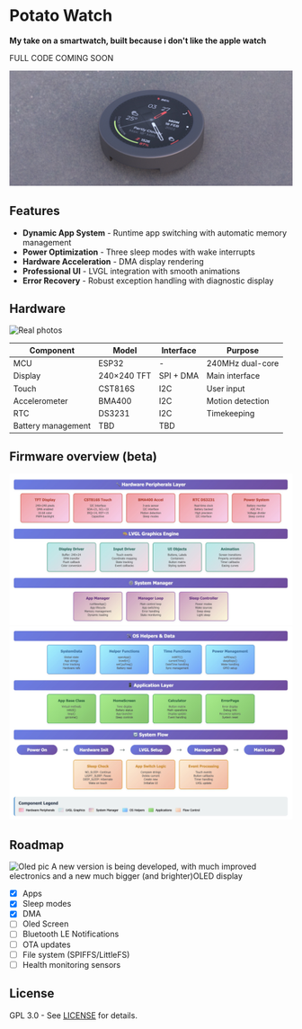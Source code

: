 # Potato Watch

**My take on a smartwatch, built because i don't like the apple watch**

FULL CODE COMING SOON

![Render](https://raw.githubusercontent.com/angelogerminario/potato-watch/refs/heads/main/images/render.jpg)
## Features

- **Dynamic App System** - Runtime app switching with automatic memory management
- **Power Optimization** - Three sleep modes with wake interrupts
- **Hardware Acceleration** - DMA display rendering
- **Professional UI** - LVGL integration with smooth animations
- **Error Recovery** - Robust exception handling with diagnostic display

## Hardware

![Real photos](https://raw.githubusercontent.com/angelogerminario/potato-watch/refs/heads/main/images/photos.png)

| Component          | Model       | Interface | Purpose          |
| ------------------ | ----------- | --------- | ---------------- |
| MCU                | ESP32       | -         | 240MHz dual-core |
| Display            | 240×240 TFT | SPI + DMA | Main interface   |
| Touch              | CST816S     | I2C       | User input       |
| Accelerometer      | BMA400      | I2C       | Motion detection |
| RTC                | DS3231      | I2C       | Timekeeping      |
| Battery management | TBD         | TBD       |                  |

## Firmware overview (beta)

![Os architecture1](https://raw.githubusercontent.com/angelogerminario/potato-watch/refs/heads/main/images/os1.jpeg)
![Os architecture2](https://raw.githubusercontent.com/angelogerminario/potato-watch/refs/heads/main/images/os2.jpeg)

## Roadmap

![Oled pic](https://raw.githubusercontent.com/angelogerminario/potato-watch/refs/heads/main/images/oled.jpeg)
A new version is being developed, with much improved electronics and a new much bigger (and brighter)OLED display

- [x] Apps
- [x] Sleep modes
- [x] DMA
- [ ] Oled Screen
- [ ] Bluetooth LE Notifications
- [ ] OTA updates
- [ ] File system (SPIFFS/LittleFS)
- [ ] Health monitoring sensors

## License

GPL 3.0 - See [LICENSE](https://github.com/angelogerminario/Potato-watch/blob/main/LICENSE) for details.
